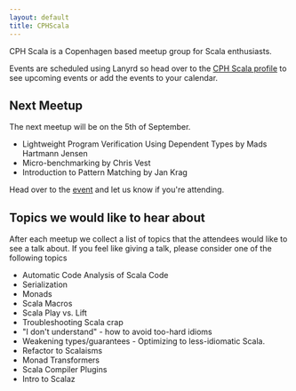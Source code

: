 ```yaml
---
layout: default
title: CPHScala
---
```


CPH Scala is a Copenhagen based meetup group for Scala enthusiasts.

Events are scheduled using Lanyrd so head over to the [CPH Scala profile](http://lanyrd.com/profile/cphscala-9017/) to see upcoming events or add the events to your calendar. 

Next Meetup
-----------

The next meetup will be on the 5th of September. 

- Lightweight Program Verification Using Dependent Types by Mads Hartmann Jensen
- Micro-benchmarking by Chris Vest
- Introduction to Pattern Matching by Jan Krag

Head over to the [event](http://lanyrd.com/2013/cph-scala-meetup-7/) and let us know if you're attending.


Topics we would like to hear about
----------------------------------

After each meetup we collect a list of topics that the attendees would like to see a talk about. If you feel like giving a talk, please consider one of the following topics

- Automatic Code Analysis of Scala Code
- Serialization
- Monads
- Scala Macros
- Scala Play vs. Lift
- Troubleshooting Scala crap
- "I don't understand" - how to avoid too-hard idioms
- Weakening types/guarantees - Optimizing to less-idiomatic Scala.
- Refactor to Scalaisms
- Monad Transformers
- Scala Compiler Plugins
- Intro to Scalaz